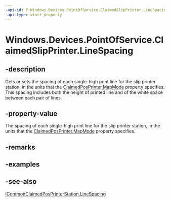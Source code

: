 ```yaml
---
-api-id: P:Windows.Devices.PointOfService.ClaimedSlipPrinter.LineSpacing
-api-type: winrt property
---
```


<!-- Property syntax
public uint LineSpacing { get;  set; }
-->

# Windows.Devices.PointOfService.ClaimedSlipPrinter.LineSpacing

## -description
Gets or sets the spacing of each single-high print line for the slip printer station, in the units that the [ClaimedPosPrinter.MapMode](claimedposprinter_mapmode.md) property specifies. This spacing includes both the height of printed line and of the white space between each pair of lines.



## -property-value
The spacing of each single-high print line for the slip printer station, in the units that the [ClaimedPosPrinter.MapMode](claimedposprinter_mapmode.md) property specifies.

## -remarks

## -examples

## -see-also
[ICommonClaimedPosPrinterStation.LineSpacing](icommonclaimedposprinterstation_linespacing.md)
